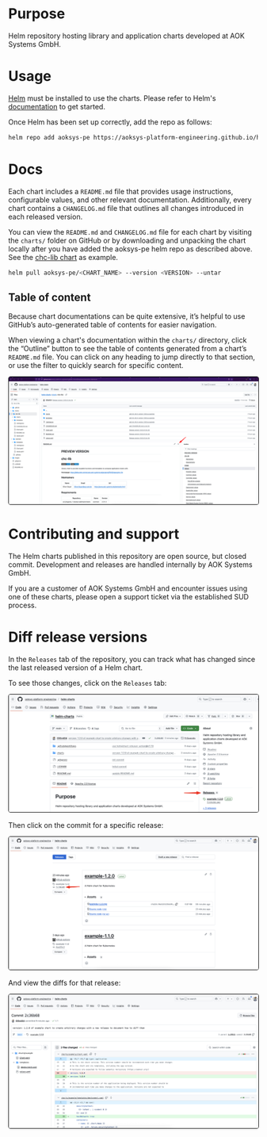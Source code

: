 # Purpose
Helm repository hosting library and application charts developed at AOK Systems GmbH.

# Usage
[Helm](https://helm.sh) must be installed to use the charts.  Please refer to
Helm's [documentation](https://helm.sh/docs) to get started.

Once Helm has been set up correctly, add the repo as follows:

```bash
helm repo add aoksys-pe https://aoksys-platform-engineering.github.io/helm-charts
```

# Docs
Each chart includes a ``README.md`` file that provides usage instructions, configurable values, and other relevant documentation.
Additionally, every chart contains a ``CHANGELOG.md`` file that outlines all changes introduced in each released version.

You can view the ``README.md`` and ``CHANGELOG.md`` file for each chart by visiting the ``charts/`` folder on GitHub
or by downloading and unpacking the chart locally after you have added the aoksys-pe helm repo as described above. See the
[chc-lib chart](https://github.com/aoksys-platform-engineering/helm-charts/tree/main/charts/chc-lib) as example.

```bash
helm pull aoksys-pe/<CHART_NAME> --version <VERSION> --untar
```

## Table of content
Because chart documentations can be quite extensive, it’s helpful to use GitHub’s auto-generated table of contents for easier navigation.

When viewing a chart's documentation within the ``charts/`` directory, click the “Outline” button to see the table of contents generated from a chart’s ``README.md`` file.
You can click on any heading to jump directly to that section, or use the filter to quickly search for specific content.

<img src="images/toc-readme.jpg" alt="" style="border: 1px solid black; border-radius: 4px;">

# Contributing and support
The Helm charts published in this repository are open source, but closed commit.
Development and releases are handled internally by AOK Systems GmbH.

If you are a customer of AOK Systems GmbH and encounter issues using one of these charts,
please open a support ticket via the established SUD process.

# Diff release versions
In the ``Releases`` tab of the repository, you can track what has changed since the last released version of a Helm chart.

To see those changes, click on the ``Releases`` tab:

<img src="images/diff-releases-1.jpg" alt="" style="border: 1px solid black; border-radius: 4px;">

Then click on the commit for a specific release:

<img src="images/diff-releases-2.jpg" alt="" style="border: 1px solid black; border-radius: 4px;">

And view the diffs for that release:

<img src="images/diff-releases-3.jpg" alt="" style="border: 1px solid black; border-radius: 4px;">
